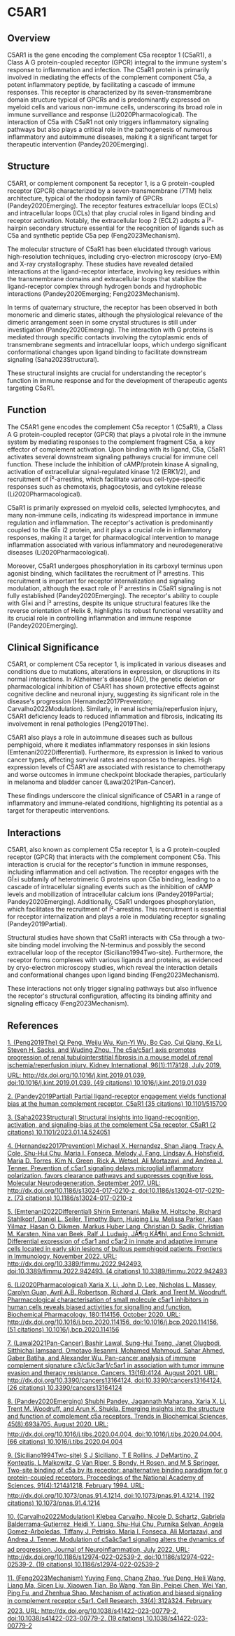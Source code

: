 # C5AR1

## Overview
C5AR1 is the gene encoding the complement C5a receptor 1 (C5aR1), a Class A G protein-coupled receptor (GPCR) integral to the immune system's response to inflammation and infection. The C5aR1 protein is primarily involved in mediating the effects of the complement component C5a, a potent inflammatory peptide, by facilitating a cascade of immune responses. This receptor is characterized by its seven-transmembrane domain structure typical of GPCRs and is predominantly expressed on myeloid cells and various non-immune cells, underscoring its broad role in immune surveillance and response (Li2020Pharmacological). The interaction of C5a with C5aR1 not only triggers inflammatory signaling pathways but also plays a critical role in the pathogenesis of numerous inflammatory and autoimmune diseases, making it a significant target for therapeutic intervention (Pandey2020Emerging).

## Structure
C5AR1, or complement component 5a receptor 1, is a G protein-coupled receptor (GPCR) characterized by a seven-transmembrane (7TM) helix architecture, typical of the rhodopsin family of GPCRs (Pandey2020Emerging). The receptor features extracellular loops (ECLs) and intracellular loops (ICLs) that play crucial roles in ligand binding and receptor activation. Notably, the extracellular loop 2 (ECL2) adopts a Î²-hairpin secondary structure essential for the recognition of ligands such as C5a and synthetic peptide C5a pep (Feng2023Mechanism).

The molecular structure of C5aR1 has been elucidated through various high-resolution techniques, including cryo-electron microscopy (cryo-EM) and X-ray crystallography. These studies have revealed detailed interactions at the ligand-receptor interface, involving key residues within the transmembrane domains and extracellular loops that stabilize the ligand-receptor complex through hydrogen bonds and hydrophobic interactions (Pandey2020Emerging; Feng2023Mechanism).

In terms of quaternary structure, the receptor has been observed in both monomeric and dimeric states, although the physiological relevance of the dimeric arrangement seen in some crystal structures is still under investigation (Pandey2020Emerging). The interaction with G proteins is mediated through specific contacts involving the cytoplasmic ends of transmembrane segments and intracellular loops, which undergo significant conformational changes upon ligand binding to facilitate downstream signaling (Saha2023Structural). 

These structural insights are crucial for understanding the receptor's function in immune response and for the development of therapeutic agents targeting C5aR1.

## Function
The C5AR1 gene encodes the complement C5a receptor 1 (C5aR1), a Class A G protein-coupled receptor (GPCR) that plays a pivotal role in the immune system by mediating responses to the complement fragment C5a, a key effector of complement activation. Upon binding with its ligand, C5a, C5aR1 activates several downstream signaling pathways crucial for immune cell function. These include the inhibition of cAMP/protein kinase A signaling, activation of extracellular signal-regulated kinase 1/2 (ERK1/2), and recruitment of Î²-arrestins, which facilitate various cell-type-specific responses such as chemotaxis, phagocytosis, and cytokine release (Li2020Pharmacological).

C5aR1 is primarily expressed on myeloid cells, selected lymphocytes, and many non-immune cells, indicating its widespread importance in immune regulation and inflammation. The receptor's activation is predominantly coupled to the GÎ± i2 protein, and it plays a crucial role in inflammatory responses, making it a target for pharmacological intervention to manage inflammation associated with various inflammatory and neurodegenerative diseases (Li2020Pharmacological).

Moreover, C5aR1 undergoes phosphorylation in its carboxyl terminus upon agonist binding, which facilitates the recruitment of Î² arrestins. This recruitment is important for receptor internalization and signaling modulation, although the exact role of Î² arrestins in C5aR1 signaling is not fully established (Pandey2020Emerging). The receptor's ability to couple with GÎ±i and Î² arrestins, despite its unique structural features like the reverse orientation of Helix 8, highlights its robust functional versatility and its crucial role in controlling inflammation and immune response (Pandey2020Emerging).

## Clinical Significance
C5AR1, or complement C5a receptor 1, is implicated in various diseases and conditions due to mutations, alterations in expression, or disruptions in its normal interactions. In Alzheimer's disease (AD), the genetic deletion or pharmacological inhibition of C5AR1 has shown protective effects against cognitive decline and neuronal injury, suggesting its significant role in the disease's progression (Hernandez2017Prevention; Carvalho2022Modulation). Similarly, in renal ischemia/reperfusion injury, C5AR1 deficiency leads to reduced inflammation and fibrosis, indicating its involvement in renal pathologies (Peng2019The).

C5AR1 also plays a role in autoimmune diseases such as bullous pemphigoid, where it mediates inflammatory responses in skin lesions (Emtenani2022Differential). Furthermore, its expression is linked to various cancer types, affecting survival rates and responses to therapies. High expression levels of C5AR1 are associated with resistance to chemotherapy and worse outcomes in immune checkpoint blockade therapies, particularly in melanoma and bladder cancer (Lawal2021Pan-Cancer).

These findings underscore the clinical significance of C5AR1 in a range of inflammatory and immune-related conditions, highlighting its potential as a target for therapeutic interventions.

## Interactions
C5AR1, also known as complement C5a receptor 1, is a G protein-coupled receptor (GPCR) that interacts with the complement component C5a. This interaction is crucial for the receptor's function in immune responses, including inflammation and cell activation. The receptor engages with the GÎ±i subfamily of heterotrimeric G proteins upon C5a binding, leading to a cascade of intracellular signaling events such as the inhibition of cAMP levels and mobilization of intracellular calcium ions (Pandey2019Partial; Pandey2020Emerging). Additionally, C5aR1 undergoes phosphorylation, which facilitates the recruitment of Î²-arrestins. This recruitment is essential for receptor internalization and plays a role in modulating receptor signaling (Pandey2019Partial).

Structural studies have shown that C5aR1 interacts with C5a through a two-site binding model involving the N-terminus and possibly the second extracellular loop of the receptor (Siciliano1994Two-site). Furthermore, the receptor forms complexes with various ligands and proteins, as evidenced by cryo-electron microscopy studies, which reveal the interaction details and conformational changes upon ligand binding (Feng2023Mechanism).

These interactions not only trigger signaling pathways but also influence the receptor's structural configuration, affecting its binding affinity and signaling efficacy (Feng2023Mechanism).


## References


[1. (Peng2019The) Qi Peng, Weiju Wu, Kun-Yi Wu, Bo Cao, Cui Qiang, Ke Li, Steven H. Sacks, and Wuding Zhou. The c5a/c5ar1 axis promotes progression of renal tubulointerstitial fibrosis in a mouse model of renal ischemia/reperfusion injury. Kidney International, 96(1):117â128, July 2019. URL: http://dx.doi.org/10.1016/j.kint.2019.01.039, doi:10.1016/j.kint.2019.01.039. (49 citations) 10.1016/j.kint.2019.01.039](https://doi.org/10.1016/j.kint.2019.01.039)

[2. (Pandey2019Partial) Partial ligand-receptor engagement yields functional bias at the human complement receptor, C5aR1 (35 citations) 10.1101/515700](https://doi.org/10.1101/515700)

[3. (Saha2023Structural) Structural insights into ligand-recognition, activation, and signaling-bias at the complement C5a receptor, C5aR1 (2 citations) 10.1101/2023.01.14.524051](https://doi.org/10.1101/2023.01.14.524051)

[4. (Hernandez2017Prevention) Michael X. Hernandez, Shan Jiang, Tracy A. Cole, Shu-Hui Chu, Maria I. Fonseca, Melody J. Fang, Lindsay A. Hohsfield, Maria D. Torres, Kim N. Green, Rick A. Wetsel, Ali Mortazavi, and Andrea J. Tenner. Prevention of c5ar1 signaling delays microglial inflammatory polarization, favors clearance pathways and suppresses cognitive loss. Molecular Neurodegeneration, September 2017. URL: http://dx.doi.org/10.1186/s13024-017-0210-z, doi:10.1186/s13024-017-0210-z. (73 citations) 10.1186/s13024-017-0210-z](https://doi.org/10.1186/s13024-017-0210-z)

[5. (Emtenani2022Differential) Shirin Emtenani, Maike M. Holtsche, Richard Stahlkopf, Daniel L. Seiler, Timothy Burn, Huiqing Liu, Melissa Parker, Kaan Yilmaz, Hasan O. Dikmen, Markus Huber Lang, Christian D. Sadik, Christian M. Karsten, Nina van Beek, Ralf J. Ludwig, JÃ¶rg KÃ¶hl, and Enno Schmidt. Differential expression of c5ar1 and c5ar2 in innate and adaptive immune cells located in early skin lesions of bullous pemphigoid patients. Frontiers in Immunology, November 2022. URL: http://dx.doi.org/10.3389/fimmu.2022.942493, doi:10.3389/fimmu.2022.942493. (4 citations) 10.3389/fimmu.2022.942493](https://doi.org/10.3389/fimmu.2022.942493)

[6. (Li2020Pharmacological) Xaria X. Li, John D. Lee, Nicholas L. Massey, Carolyn Guan, Avril A.B. Robertson, Richard J. Clark, and Trent M. Woodruff. Pharmacological characterisation of small molecule c5ar1 inhibitors in human cells reveals biased activities for signalling and function. Biochemical Pharmacology, 180:114156, October 2020. URL: http://dx.doi.org/10.1016/j.bcp.2020.114156, doi:10.1016/j.bcp.2020.114156. (51 citations) 10.1016/j.bcp.2020.114156](https://doi.org/10.1016/j.bcp.2020.114156)

[7. (Lawal2021Pan-Cancer) Bashir Lawal, Sung-Hui Tseng, Janet Olugbodi, Sitthichai Iamsaard, Omotayo Ilesanmi, Mohamed Mahmoud, Sahar Ahmed, Gaber Batiha, and Alexander Wu. Pan-cancer analysis of immune complement signature c3/c5/c3ar1/c5ar1 in association with tumor immune evasion and therapy resistance. Cancers, 13(16):4124, August 2021. URL: http://dx.doi.org/10.3390/cancers13164124, doi:10.3390/cancers13164124. (26 citations) 10.3390/cancers13164124](https://doi.org/10.3390/cancers13164124)

[8. (Pandey2020Emerging) Shubhi Pandey, Jagannath Maharana, Xaria X. Li, Trent M. Woodruff, and Arun K. Shukla. Emerging insights into the structure and function of complement c5a receptors. Trends in Biochemical Sciences, 45(8):693â705, August 2020. URL: http://dx.doi.org/10.1016/j.tibs.2020.04.004, doi:10.1016/j.tibs.2020.04.004. (66 citations) 10.1016/j.tibs.2020.04.004](https://doi.org/10.1016/j.tibs.2020.04.004)

[9. (Siciliano1994Two-site) S J Siciliano, T E Rollins, J DeMartino, Z Konteatis, L Malkowitz, G Van Riper, S Bondy, H Rosen, and M S Springer. Two-site binding of c5a by its receptor: analternative binding paradigm for g protein-coupled receptors. Proceedings of the National Academy of Sciences, 91(4):1214â1218, February 1994. URL: http://dx.doi.org/10.1073/pnas.91.4.1214, doi:10.1073/pnas.91.4.1214. (192 citations) 10.1073/pnas.91.4.1214](https://doi.org/10.1073/pnas.91.4.1214)

[10. (Carvalho2022Modulation) Klebea Carvalho, Nicole D. Schartz, Gabriela Balderrama-Gutierrez, Heidi Y. Liang, Shu-Hui Chu, Purnika Selvan, Angela Gomez-Arboledas, Tiffany J. Petrisko, Maria I. Fonseca, Ali Mortazavi, and Andrea J. Tenner. Modulation of c5aâc5ar1 signaling alters the dynamics of ad progression. Journal of Neuroinflammation, July 2022. URL: http://dx.doi.org/10.1186/s12974-022-02539-2, doi:10.1186/s12974-022-02539-2. (19 citations) 10.1186/s12974-022-02539-2](https://doi.org/10.1186/s12974-022-02539-2)

[11. (Feng2023Mechanism) Yuying Feng, Chang Zhao, Yue Deng, Heli Wang, Liang Ma, Sicen Liu, Xiaowen Tian, Bo Wang, Yan Bin, Peipei Chen, Wei Yan, Ping Fu, and Zhenhua Shao. Mechanism of activation and biased signaling in complement receptor c5ar1. Cell Research, 33(4):312â324, February 2023. URL: http://dx.doi.org/10.1038/s41422-023-00779-2, doi:10.1038/s41422-023-00779-2. (19 citations) 10.1038/s41422-023-00779-2](https://doi.org/10.1038/s41422-023-00779-2)